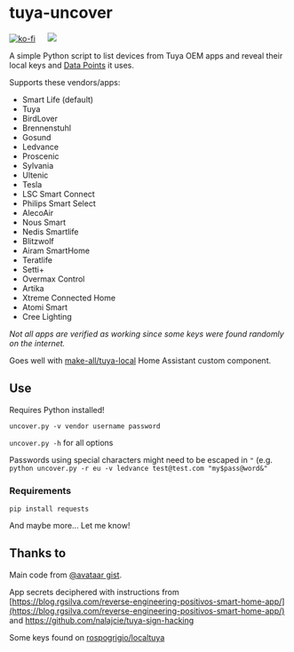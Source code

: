 # tuya-uncover

[![ko-fi](https://ko-fi.com/img/githubbutton_sm.svg)](https://ko-fi.com/S6S650JEK) &emsp; <a href="https://paypal.me/tasmotatemplates"><img src="https://img.shields.io/static/v1?logo=paypal&label=&message=Donate via PayPal&color=slategrey"></a>

A simple Python script to list devices from Tuya OEM apps and reveal their local keys and [Data Points](https://developer.tuya.com/en/docs/iot-device-dev/tuyaos-gateway-device-datapoint?id=Kc80mqozruc72) it uses.

Supports these vendors/apps:

- Smart Life (default)
- Tuya
- BirdLover
- Brennenstuhl
- Gosund
- Ledvance
- Proscenic
- Sylvania
- Ultenic
- Tesla
- LSC Smart Connect
- Philips Smart Select
- AlecoAir
- Nous Smart
- Nedis Smartlife
- Blitzwolf
- Airam SmartHome
- Teratlife
- Setti+
- Overmax Control
- Artika
- Xtreme Connected Home
- Atomi Smart
- Cree Lighting

*Not all apps are verified as working since some keys were found randomly on the internet.*

Goes well with [make-all/tuya-local](https://github.com/make-all/tuya-local) Home Assistant custom component.

## Use

Requires Python installed!

```shell
uncover.py -v vendor username password
```

`uncover.py -h` for all options

Passwords using special characters might need to be escaped in `"` (e.g. `python uncover.py -r eu -v ledvance test@test.com "my$pass@word&"`

### Requirements

```shell
pip install requests
```

And maybe more... Let me know!

## Thanks to

Main code from [@avataar gist](https://gist.github.com/avataar/2a6ee4f58aaedfcc062a838380f3cffb).

App secrets deciphered with instructions from [https://blog.rgsilva.com/reverse-engineering-positivos-smart-home-app/](https://blog.rgsilva.com/reverse-engineering-positivos-smart-home-app/) and <https://github.com/nalajcie/tuya-sign-hacking>

Some keys found on [rospogrigio/localtuya](https://github.com/rospogrigio/localtuya/issues/1188)
